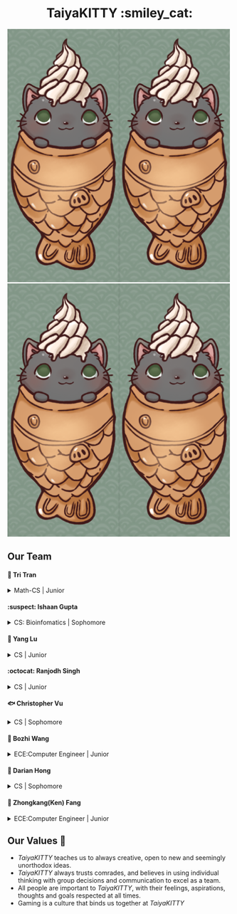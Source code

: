 <h1 align="center"> TaiyaKITTY :smiley_cat: </h1>
<span><img src="branding/logo.png" width=250/><img src="branding/logo.png" width=250/><img src="branding/logo.png" width=250/><img src="branding/logo.png" width=250/></span>

## Our Team 

#### :goat: Tri Tran
<details>
  <summary>
    Math-CS | Junior
  </summary>
  https://github.com/tqt001
</details>

#### :suspect: Ishaan Gupta
<details>
  <summary>
    CS: Bioinfomatics | Sophomore
  </summary>
  https://github.com/IshaanSD
  Passionate towards studying and implementing algorithms used in Biology and Machine Learning.
</details>

#### :bust_in_silhouette: Yang Lu
<details>
  <summary>
    CS | Junior
  </summary>
  https://github.com/kevinlu1736
</details>

#### :octocat: Ranjodh Singh
<details>
  <summary>
    CS | Junior
  </summary>
  https://github.com/rsingh84
  Love gaming and taking walks on the beach. 
</details>

#### :fish: Christopher Vu
<details>
  <summary>
    CS | Sophomore
  </summary>
  https://github.com/crystoffar
</details>

#### :hatched_chick: Bozhi Wang
<details>
  <summary>
    ECE:Computer Engineer | Junior
  </summary>
  https://github.com/Bowang1337
</details>

#### :running: Darian Hong
<details>
  <summary>
    CS | Sophomore
  </summary>
  https://github.com/DurianH
</details>

#### :information_desk_person: Zhongkang(Ken) Fang
<details>
  <summary>
    ECE:Computer Engineer | Junior
  </summary>
  https://github.com/z4fang
</details>

## Our Values 🌟
<ul>
  <li> <em>TaiyaKITTY</em> teaches us to always creative, open to new and seemingly unorthodox ideas. </li>
  <li> <em>TaiyaKITTY</em> always trusts comrades, and believes in using individual thinking with group decisions and communication to excel as a team.</li>
  <li> All people are important to <em>TaiyaKITTY</em>, with their feelings, aspirations, thoughts and goals respected at all times. </li>
  <li> Gaming is a culture that binds us together at <em>TaiyaKITTY</em></li>
</ul>

